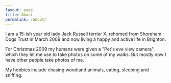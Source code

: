 ```yaml
---
layout: page
title: About
permalink: /about/
---
```


I am a 15-ish year old lady Jack Russell terrier X, rehomed from Shoreham Dogs Trust in March 2009 and now living a happy and active life in Brighton.

For Christmas 2009 my humans were given a "Pet's eve view camera", which they let me use to take photos on some of my walks. But mostly now I have other people take photos of me.

My hobbies include chasing woodland animals, eating, sleeping and sniffing.

